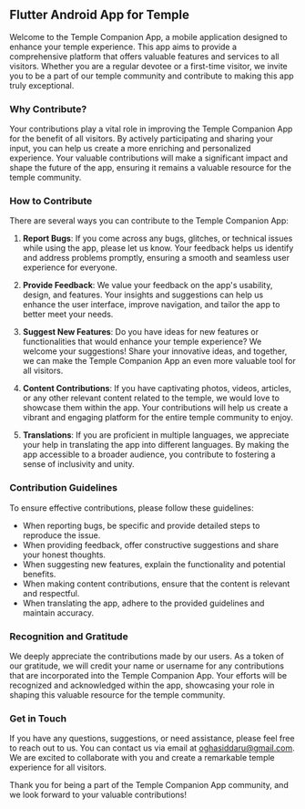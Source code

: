 ## Flutter Android App for Temple

Welcome to the Temple Companion App, a mobile application designed to enhance your temple experience. This app aims to provide a comprehensive platform that offers valuable features and services to all visitors. Whether you are a regular devotee or a first-time visitor, we invite you to be a part of our temple community and contribute to making this app truly exceptional.

### Why Contribute?

Your contributions play a vital role in improving the Temple Companion App for the benefit of all visitors. By actively participating and sharing your input, you can help us create a more enriching and personalized experience. Your valuable contributions will make a significant impact and shape the future of the app, ensuring it remains a valuable resource for the temple community.

### How to Contribute

There are several ways you can contribute to the Temple Companion App:

1. **Report Bugs**: If you come across any bugs, glitches, or technical issues while using the app, please let us know. Your feedback helps us identify and address problems promptly, ensuring a smooth and seamless user experience for everyone.

2. **Provide Feedback**: We value your feedback on the app's usability, design, and features. Your insights and suggestions can help us enhance the user interface, improve navigation, and tailor the app to better meet your needs.

3. **Suggest New Features**: Do you have ideas for new features or functionalities that would enhance your temple experience? We welcome your suggestions! Share your innovative ideas, and together, we can make the Temple Companion App an even more valuable tool for all visitors.

4. **Content Contributions**: If you have captivating photos, videos, articles, or any other relevant content related to the temple, we would love to showcase them within the app. Your contributions will help us create a vibrant and engaging platform for the entire temple community to enjoy.

5. **Translations**: If you are proficient in multiple languages, we appreciate your help in translating the app into different languages. By making the app accessible to a broader audience, you contribute to fostering a sense of inclusivity and unity.

### Contribution Guidelines

To ensure effective contributions, please follow these guidelines:

- When reporting bugs, be specific and provide detailed steps to reproduce the issue.
- When providing feedback, offer constructive suggestions and share your honest thoughts.
- When suggesting new features, explain the functionality and potential benefits.
- When making content contributions, ensure that the content is relevant and respectful.
- When translating the app, adhere to the provided guidelines and maintain accuracy.

### Recognition and Gratitude

We deeply appreciate the contributions made by our users. As a token of our gratitude, we will credit your name or username for any contributions that are incorporated into the Temple Companion App. Your efforts will be recognized and acknowledged within the app, showcasing your role in shaping this valuable resource for the temple community.

### Get in Touch

If you have any questions, suggestions, or need assistance, please feel free to reach out to us. You can contact us via email at oghasiddaru@gmail.com. We are excited to collaborate with you and create a remarkable temple experience for all visitors.

Thank you for being a part of the Temple Companion App community, and we look forward to your valuable contributions!
